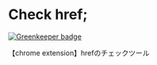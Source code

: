 # Check href;

[![Greenkeeper badge](https://badges.greenkeeper.io/noliaki/check-href.svg)](https://greenkeeper.io/)

【chrome extension】hrefのチェックツール